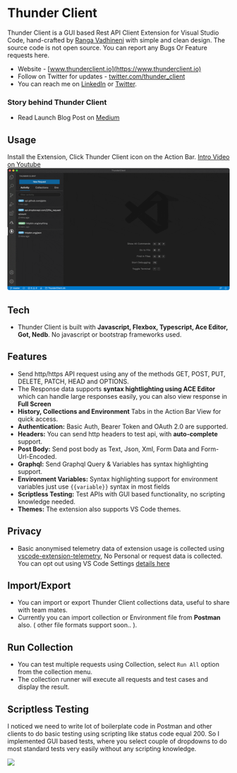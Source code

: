 # Thunder Client
Thunder Client is a GUI based Rest API Client Extension for Visual Studio Code, hand-crafted by [Ranga Vadhineni](https://twitter.com/ranga_vadhineni) with simple and clean design. The source code is not open source. You can report any Bugs Or Feature requests here.

* Website - [www.thunderclient.io](https://www.thunderclient.io)
* Follow on Twitter for updates - [twitter.com/thunder_client](https://twitter.com/thunder_client)
* You can reach me on [LinkedIn](https://www.linkedin.com/in/rangav/) or [Twitter](https://twitter.com/ranga_vadhineni).

### Story behind Thunder Client
* Read Launch Blog Post on [Medium](https://rangav.medium.com/thunder-client-alternative-to-postman-68ee0c9486d6)

## Usage
Install the Extension, Click Thunder Client icon on the Action Bar. [Intro Video on Youtube](https://www.youtube.com/watch?v=NKZ0ahNbmak)
![](images/thunder-client.gif)

## Tech
* Thunder Client is built with **Javascript, Flexbox, Typescript, Ace Editor, Got, Nedb**. No javascript or bootstrap frameworks used.

## Features
* Send http/https API request using any of the methods GET, POST, PUT, DELETE, PATCH, HEAD and OPTIONS.
* The Response data supports **syntax hightlighting using ACE Editor** which can handle large responses easily, you can also view response in **Full Screen**
* **History, Collections and Environment** Tabs in the Action Bar View for quick access.
* **Authentication:** Basic Auth, Bearer Token and OAuth 2.0 are supported.
* **Headers:** You can send http headers to test api, with **auto-complete** support.
* **Post Body:** Send post body as Text, Json, Xml, Form Data and Form-Url-Encoded.
* **Graphql:** Send Graphql Query & Variables has syntax highlighting support.
* **Environment Variables:** Syntax highlighting support for environment variables just use `{{variable}}` syntax in most fields
* **Scriptless Testing:** Test APIs with GUI based functionality, no scripting knowledge needed.
* **Themes:** The extension also supports VS Code themes.

## Privacy
* Basic anonymised telemetry data of extension usage is collected using [vscode-extension-telemetry](https://github.com/Microsoft/vscode-extension-telemetry), No Personal or request data is collected. You can opt out using VS Code Settings [details here](https://code.visualstudio.com/docs/getstarted/telemetry)

## Import/Export
* You can import or export Thunder Client collections data, useful to share with team mates.
* Currently you can import collection or Environment file from **Postman** also. ( other file formats support soon.. ).

## Run Collection
* You can test multiple requests using Collection, select `Run All` option from the collection menu.
* The collection runner will execute all requests and test cases and display the result.

## Scriptless Testing
I noticed we need to write lot of boilerplate code in Postman and other clients to do basic testing using scripting like status code equal 200. So I implemented GUI based tests, where you select couple of dropdowns to do most standard tests very easily without any scripting knowledge.

![](https://github.com/rangav/thunder-client-support/blob/master/images/thunder-client-tests.png?raw=true)

